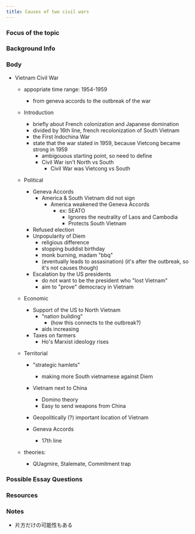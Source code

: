 ```yaml
---
title: Causes of two civil wars
---
```


### Focus of the topic

### Background Info

### Body

* Vietnam Civil War
  * appopriate time range: 1954-1959
    
    * from geneva accords to the outbreak of the war
  * Introduction
    
    * briefly about French colonization and Japanese domination
    * divided by 16th line, french recolonization of South Vietnam
    * the First Indochina War
    * state that the war stated  in 1959, because Vietcong became strong in 1959
      * ambigouous starting point, so need to define
      * Civil War isn't North vs South
        * Civil War was Vietcong vs South
  * Political
    
    * Geneva Accords
      * America & South Vietnam did not sign
        * America weakened the Geneva Accords
          * ex: SEATO
            * Ignores the neutrality of Laos and Cambodia
            * Protects South Vietnam
    * Refused election
    * Unpopularity of Diem
      * religious difference
      * stopping buddist birthday
      * monk burning, madam "bbq"
      * (eventually leads to assasination) (it's after the outbreak, so it's not causes though)
    * Escalation by the US presidents
      * do not want to be the president who "lost Vietnam"
      * aim to "prove" democracy in Vietnam
  * Economic
    
    * Support of the US to North Vietnam
      * "nation building"
        * (how this connects to the outbreak?)
      * aids increasing
    * Taxes on farmers
      * Ho's Marxist ideology rises
  * Territorial
    
    * "strategic hamlets"
      
      * making more South vietnamese against Diem
    * Vietnam next to China
      
      * Domino theory
      * Easy to send weapons from China
    * Geopolitically (?) important location of Vietnam
    
    * Geneva Accords
      
      * 17th line
  * theories:
    
    * QUagmire, Stalemate, Commitment trap

### Possible Essay Questions

### Resources

### Notes

* 片方だけの可能性もある
